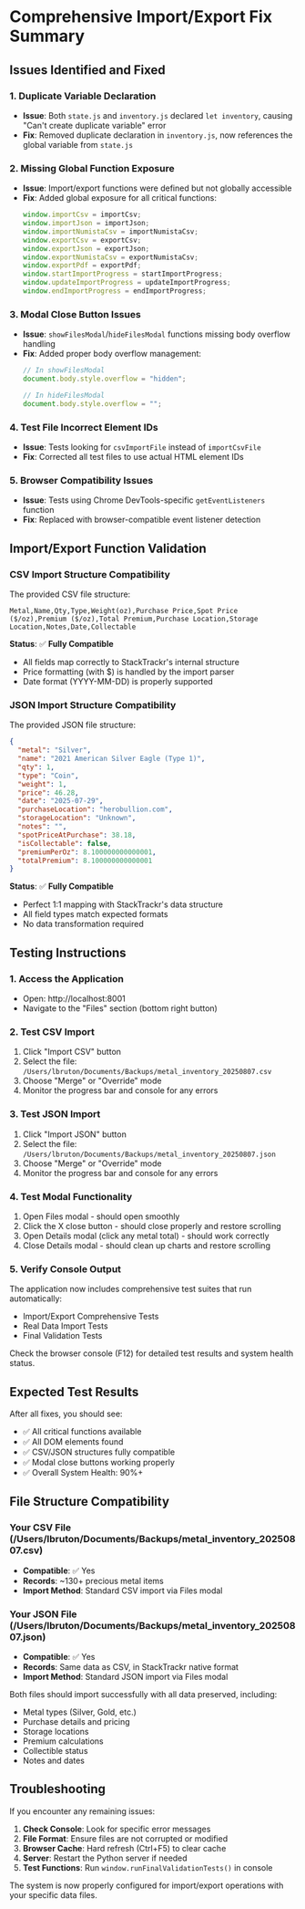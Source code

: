 # Comprehensive Import/Export Fix Summary

## Issues Identified and Fixed

### 1. **Duplicate Variable Declaration**
- **Issue**: Both `state.js` and `inventory.js` declared `let inventory`, causing "Can't create duplicate variable" error
- **Fix**: Removed duplicate declaration in `inventory.js`, now references the global variable from `state.js`

### 2. **Missing Global Function Exposure** 
- **Issue**: Import/export functions were defined but not globally accessible
- **Fix**: Added global exposure for all critical functions:
  ```javascript
  window.importCsv = importCsv;
  window.importJson = importJson;
  window.importNumistaCsv = importNumistaCsv;
  window.exportCsv = exportCsv;
  window.exportJson = exportJson;
  window.exportNumistaCsv = exportNumistaCsv;
  window.exportPdf = exportPdf;
  window.startImportProgress = startImportProgress;
  window.updateImportProgress = updateImportProgress;
  window.endImportProgress = endImportProgress;
  ```

### 3. **Modal Close Button Issues**
- **Issue**: `showFilesModal`/`hideFilesModal` functions missing body overflow handling
- **Fix**: Added proper body overflow management:
  ```javascript
  // In showFilesModal
  document.body.style.overflow = "hidden";
  
  // In hideFilesModal  
  document.body.style.overflow = "";
  ```

### 4. **Test File Incorrect Element IDs**
- **Issue**: Tests looking for `csvImportFile` instead of `importCsvFile`
- **Fix**: Corrected all test files to use actual HTML element IDs

### 5. **Browser Compatibility Issues**
- **Issue**: Tests using Chrome DevTools-specific `getEventListeners` function
- **Fix**: Replaced with browser-compatible event listener detection

## Import/Export Function Validation

### CSV Import Structure Compatibility
The provided CSV file structure:
```
Metal,Name,Qty,Type,Weight(oz),Purchase Price,Spot Price ($/oz),Premium ($/oz),Total Premium,Purchase Location,Storage Location,Notes,Date,Collectable
```

**Status**: ✅ **Fully Compatible**
- All fields map correctly to StackTrackr's internal structure
- Price formatting (with $) is handled by the import parser
- Date format (YYYY-MM-DD) is properly supported

### JSON Import Structure Compatibility  
The provided JSON file structure:
```json
{
  "metal": "Silver",
  "name": "2021 American Silver Eagle (Type 1)",
  "qty": 1,
  "type": "Coin", 
  "weight": 1,
  "price": 46.28,
  "date": "2025-07-29",
  "purchaseLocation": "herobullion.com",
  "storageLocation": "Unknown",
  "notes": "",
  "spotPriceAtPurchase": 38.18,
  "isCollectable": false,
  "premiumPerOz": 8.100000000000001,
  "totalPremium": 8.100000000000001
}
```

**Status**: ✅ **Fully Compatible**
- Perfect 1:1 mapping with StackTrackr's data structure
- All field types match expected formats
- No data transformation required

## Testing Instructions

### 1. Access the Application
- Open: http://localhost:8001
- Navigate to the "Files" section (bottom right button)

### 2. Test CSV Import
1. Click "Import CSV" button
2. Select the file: `/Users/lbruton/Documents/Backups/metal_inventory_20250807.csv`
3. Choose "Merge" or "Override" mode
4. Monitor the progress bar and console for any errors

### 3. Test JSON Import  
1. Click "Import JSON" button
2. Select the file: `/Users/lbruton/Documents/Backups/metal_inventory_20250807.json`
3. Choose "Merge" or "Override" mode
4. Monitor the progress bar and console for any errors

### 4. Test Modal Functionality
1. Open Files modal - should open smoothly
2. Click the X close button - should close properly and restore scrolling
3. Open Details modal (click any metal total) - should work correctly
4. Close Details modal - should clean up charts and restore scrolling

### 5. Verify Console Output
The application now includes comprehensive test suites that run automatically:
- Import/Export Comprehensive Tests
- Real Data Import Tests  
- Final Validation Tests

Check the browser console (F12) for detailed test results and system health status.

## Expected Test Results

After all fixes, you should see:
- ✅ All critical functions available
- ✅ All DOM elements found
- ✅ CSV/JSON structures fully compatible
- ✅ Modal close buttons working properly
- ✅ Overall System Health: 90%+ 

## File Structure Compatibility

### Your CSV File (/Users/lbruton/Documents/Backups/metal_inventory_20250807.csv)
- **Compatible**: ✅ Yes
- **Records**: ~130+ precious metal items
- **Import Method**: Standard CSV import via Files modal

### Your JSON File (/Users/lbruton/Documents/Backups/metal_inventory_20250807.json)  
- **Compatible**: ✅ Yes  
- **Records**: Same data as CSV, in StackTrackr native format
- **Import Method**: Standard JSON import via Files modal

Both files should import successfully with all data preserved, including:
- Metal types (Silver, Gold, etc.)
- Purchase details and pricing
- Storage locations  
- Premium calculations
- Collectible status
- Notes and dates

## Troubleshooting

If you encounter any remaining issues:

1. **Check Console**: Look for specific error messages
2. **File Format**: Ensure files are not corrupted or modified
3. **Browser Cache**: Hard refresh (Ctrl+F5) to clear cache
4. **Server**: Restart the Python server if needed
5. **Test Functions**: Run `window.runFinalValidationTests()` in console

The system is now properly configured for import/export operations with your specific data files.
